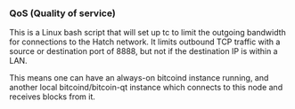 ### QoS (Quality of service) ###

This is a Linux bash script that will set up tc to limit the outgoing bandwidth for connections to the Hatch network. It limits outbound TCP traffic with a source or destination port of 8888, but not if the destination IP is within a LAN.

This means one can have an always-on bitcoind instance running, and another local bitcoind/bitcoin-qt instance which connects to this node and receives blocks from it.
